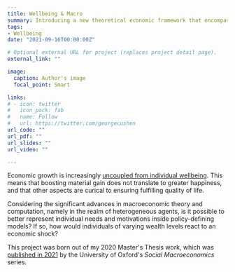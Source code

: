 ```yaml
---
title: Wellbeing & Macro
summary: Introducing a new theoretical economic framework that encompasses individual wellbeing. 
tags:
- Wellbeing
date: "2021-09-16T00:00:00Z"

# Optional external URL for project (replaces project detail page).
external_link: ""

image:
  caption: Author's image
  focal_point: Smart

links:
# - icon: twitter
#   icon_pack: fab
#   name: Follow
#   url: https://twitter.com/georgecushen
url_code: ""
url_pdf: ""
url_slides: ""
url_video: ""

---
```


Economic growth is increasingly [uncoupled from individual wellbeing](https://papers.ssrn.com/sol3/papers.cfm?abstract_id=3548365). This means that boosting material gain does not translate to greater happiness, and that other aspects are curical to ensuring fulfilling quality of life.

Considering the significant advances in macroeconomic theory and computation, namely in the realm of heterogeneous agents, is it possible to better represent individual needs and motivations inside policy-defining models? If so, how would individuals of varying wealth levels react to an economic shock?

This project was born out of my 2020 Master's Thesis work, which was [published in 2021](https://www.bsg.ox.ac.uk/research/publications/wellbeing-and-macroeconomics-sage-approach) by the University of Oxford's *Social Macroeconomics* series.
